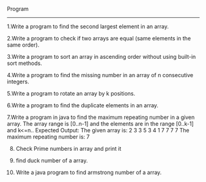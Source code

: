 Program 
__________________________
1.Write a program to find the second largest element in an array.


2.Write a program to check if two arrays are equal (same elements in the same order).


3.Write a program to sort an array in ascending order without using built-in sort methods.


4.Write a program to find the missing number in an array of n consecutive integers.


5.Write a program to rotate an array by k positions.


6.Write a program to find the duplicate elements in an array.

7.Write a program in java to find the maximum repeating number in a given array. The array range is [0..n-1] and the elements are in the range [0..k-1] and k<=n..
 Expected Output:
 The given array is:
 2 3 3 5 3 4 1 7 7 7 7
 The maximum repeating number is: 7

8. Check Prime numbers in array and print it

9. find duck number of a array.

10. Write a java program to find armstrong number of a array.
